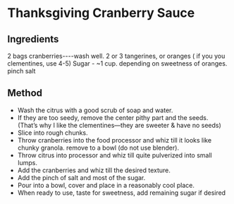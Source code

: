 # Thanksgiving Cranberry Sauce

## Ingredients
2 bags cranberries----wash well.
2 or 3 tangerines, or oranges ( if you you clementines, use 4-5)
Sugar - ~1 cup. depending on sweetness of oranges.
pinch salt

## Method
- Wash the citrus with a good scrub of soap and water.
- If they are too seedy, remove the center pithy part and the seeds. (That’s why I like the clementines—they are sweeter &  have no seeds)
- Slice into rough chunks.
- Throw cranberries into the food processor and whiz till it looks like chunky granola. remove to a bowl (do not use blender).
- Throw citrus into processor and whiz till quite pulverized into small lumps.
- Add the cranberries and whiz till the desired texture.
- Add the pinch of salt and most of the sugar.
- Pour into a bowl, cover and place in a reasonably cool place.
- When ready to use, taste for sweetness, add remaining sugar if desired  
